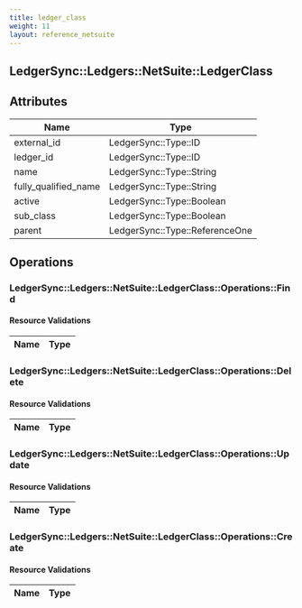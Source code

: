 ```yaml
---
title: ledger_class
weight: 11
layout: reference_netsuite
---
```


## LedgerSync::Ledgers::NetSuite::LedgerClass

## Attributes

| Name | Type |
| ---- | ---- |
| external_id | LedgerSync::Type::ID |
| ledger_id | LedgerSync::Type::ID |
| name | LedgerSync::Type::String |
| fully_qualified_name | LedgerSync::Type::String |
| active | LedgerSync::Type::Boolean |
| sub_class | LedgerSync::Type::Boolean |
| parent | LedgerSync::Type::ReferenceOne |


## Operations

### LedgerSync::Ledgers::NetSuite::LedgerClass::Operations::Find

#### Resource Validations

| Name | Type |
| ---- | ---- |
### LedgerSync::Ledgers::NetSuite::LedgerClass::Operations::Delete

#### Resource Validations

| Name | Type |
| ---- | ---- |
### LedgerSync::Ledgers::NetSuite::LedgerClass::Operations::Update

#### Resource Validations

| Name | Type |
| ---- | ---- |
### LedgerSync::Ledgers::NetSuite::LedgerClass::Operations::Create

#### Resource Validations

| Name | Type |
| ---- | ---- |

